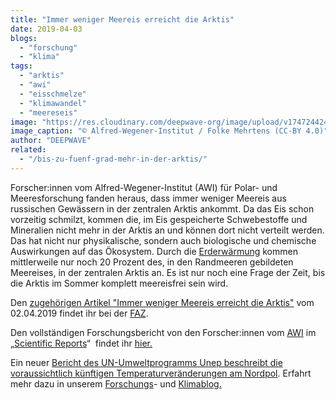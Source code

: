 ```yaml
---
title: "Immer weniger Meereis erreicht die Arktis"
date: 2019-04-03
blogs: 
  - "forschung"
  - "klima"
tags: 
  - "arktis"
  - "awi"
  - "eisschmelze"
  - "klimawandel"
  - "meereseis"
image: "https://res.cloudinary.com/deepwave-org/image/upload/v1747244246/deepwave.org/20200930_MOSAiCleg5_FolkeMehrtens_060_small.jpg"
image_caption: "© Alfred-Wegener-Institut / Folke Mehrtens (CC-BY 4.0)"
author: "DEEPWAVE"
related: 
  - "/bis-zu-fuenf-grad-mehr-in-der-arktis/"
---
```


Forscher:innen vom Alfred-Wegener-Institut (AWI) für Polar- und Meeresforschung fanden heraus, dass immer weniger Meereis aus russischen Gewässern in der zentralen Arktis ankommt. Da das Eis schon vorzeitig schmilzt, kommen die, im Eis gespeicherte Schwebestoffe und Mineralien nicht mehr in der Arktis an und können dort nicht verteilt werden. Das hat nicht nur physikalische, sondern auch biologische und chemische Auswirkungen auf das Ökosystem. Durch die [Erderwärmung](https://www.deepwave.org/die-ozeane/klimawandel/) kommen mittlerweile nur noch 20 Prozent des, in den Randmeeren gebildeten Meereises, in der zentralen Arktis an. Es ist nur noch eine Frage der Zeit, bis die Arktis im Sommer komplett meereisfrei sein wird.

Den [zugehörigen Artikel "Immer weniger Meereis erreicht die Arktis"](https://www.faz.net/aktuell/wissen/erde-klima/eine-folge-des-klimawandels-der-arktis-fehlt-der-eisnachschub-16120532.html) vom 02.04.2019 findet ihr bei der [FAZ](https://www.faz.net/aktuell/).

Den vollständigen Forschungsbericht von den Forscher:innen vom [AWI](https://www.awi.de/) im „[Scientific Reports](http://www.nature.com/srep/)“  findet ihr [hier.](https://www.nature.com/articles/s41598-019-41456-y)

Ein neuer [Bericht des UN-Umweltprogramms Unep beschreibt die voraussichtlich künftigen Temperaturveränderungen am Nordpol](https://www.deepwave.org/bis-zu-fuenf-grad-mehr-in-der-arktis/). Erfahrt mehr dazu in unserem [Forschungs](https://www.deepwave.org/blogs/forschung/)\- und [Klimablog.](https://www.deepwave.org/blogs/klima/)
